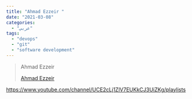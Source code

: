 ```yaml
---
title: "Ahmad Ezzeir "
date: "2021-03-08"
categories:
  - "عربي"
tags:
  - "devops"
  - "git"
  - "software development"
---
```


> Ahmad Ezzeir
>
> [Ahmad Ezzeir ](https://www.youtube.com/channel/UCE2cLj1ZlV7EUKkCJ3UiZKg/playlists)

https://www.youtube.com/channel/UCE2cLj1ZlV7EUKkCJ3UiZKg/playlists
